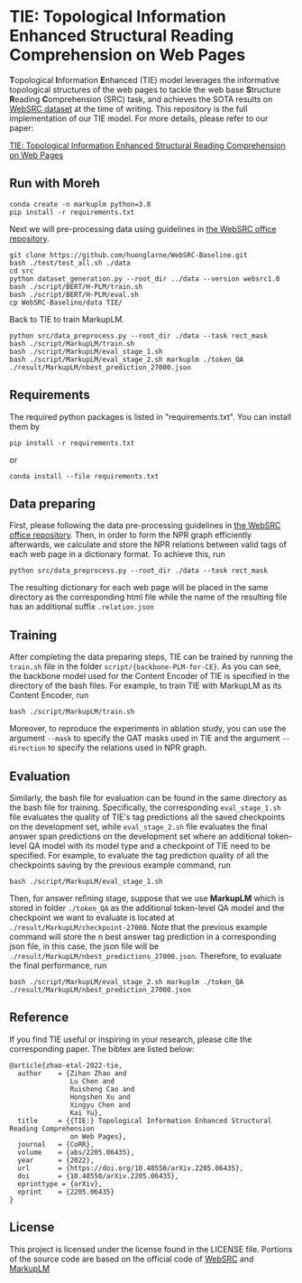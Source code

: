 # TIE: Topological Information Enhanced Structural Reading Comprehension on Web Pages

**T**opological **I**nformation **E**nhanced (TIE) model leverages the informative topological structures of the web
pages to tackle the web base **S**tructure **R**eading **C**omprehension (SRC) task, and achieves the SOTA results on
[WebSRC dataset](https://x-lance.github.io/WebSRC/) at the time of writing. This repository is the full implementation
of our TIE model. For more details, please refer to our paper:

[TIE: Topological Information Enhanced Structural Reading Comprehension on Web Pages](https://arxiv.org/abs/2205.06435)
## Run with Moreh
    conda create -n markuplm python=3.8
    pip install -r requirements.txt

Next we will pre-processing data using guidelines in [the WebSRC office repository](https://github.com/X-LANCE/WebSRC-Baseline#data-pre-processing).

    git clone https://github.com/huonglarne/WebSRC-Baseline.git
    bash ./test/test_all.sh ./data
    cd src
    python dataset_generation.py --root_dir ../data --version websrc1.0
    bash ./script/BERT/H-PLM/train.sh
    bash ./script/BERT/H-PLM/eval.sh
    cp WebSRC-Baseline/data TIE/

Back to TIE to train MarkupLM.

    python src/data_preprocess.py --root_dir ./data --task rect_mask
    bash ./script/MarkupLM/train.sh
    bash ./script/MarkupLM/eval_stage_1.sh
    bash ./script/MarkupLM/eval_stage_2.sh markuplm ./token_QA ./result/MarkupLM/nbest_prediction_27000.json


## Requirements

The required python packages is listed in "requirements.txt". You can install them by
```commandline
pip install -r requirements.txt
```
or
```commandline
conda install --file requirements.txt
```

## Data preparing

First, please following the data pre-processing guidelines in [the WebSRC office repository](https://github.com/X-LANCE/WebSRC-Baseline#data-pre-processing).
Then, in order to form the NPR graph efficiently afterwards, we calculate and store the NPR relations between valid tags
of each web page in a dictionary format. To achieve this, run
```commandline
python src/data_preprocess.py --root_dir ./data --task rect_mask
```
The resulting dictionary for each web page will be placed in the same directory as the corresponding html file while the
name of the resulting file has an additional suffix `.relation.json`

## Training

After completing the data preparing steps, TIE can be trained by running the `train.sh` file in the folder
`script/{backbone-PLM-for-CE}`. As you can see, the backbone model used for the Content Encoder of TIE is specified in
the directory of the bash files. For example, to train TIE with MarkupLM as its Content Encoder, run
```commandline
bash ./script/MarkupLM/train.sh
```
Moreover, to reproduce the experiments in ablation study, you can use the argument `--mask` to specify the GAT masks
used in TIE and the argument `--direction` to specify the relations used in NPR graph.

## Evaluation

Similarly, the bash file for evaluation can be found in the same directory as the bash file for training. Specifically,
the corresponding `eval_stage_1.sh` file evaluates the quality of TIE's tag predictions all the saved checkpoints on the
development set, while `eval_stage_2.sh` file evaluates the final answer span predictions on the development set where
an additional token-level QA model with its model type and a checkpoint of TIE need to be specified. For example, to
evaluate the tag prediction quality of all the checkpoints saving by the previous example command, run
```commandline
bash ./script/MarkupLM/eval_stage_1.sh
```
Then, for answer refining stage, suppose that we use **MarkupLM** which is stored in folder `./token_QA` as the
additional token-level QA model and the checkpoint we want to evaluate is located at `./result/MarkupLM/checkpoint-27000`.
Note that the previous example command will store the n best answer tag prediction in a corresponding json file, in this
case, the json file will be `./result/MarkupLM/nbest_predictions_27000.json`. Therefore, to evaluate the final
performance, run
```commandline
bash ./script/MarkupLM/eval_stage_2.sh markuplm ./token_QA ./result/MarkupLM/nbest_prediction_27000.json
```

## Reference

If you find TIE useful or inspiring in your research, please cite the corresponding paper. The bibtex are listed below:
```text
@article{zhao-etal-2022-tie,
  author    = {Zihan Zhao and
               Lu Chen and
               Ruisheng Cao and
               Hongshen Xu and
               Xingyu Chen and
               Kai Yu},
  title     = {{TIE:} Topological Information Enhanced Structural Reading Comprehension
               on Web Pages},
  journal   = {CoRR},
  volume    = {abs/2205.06435},
  year      = {2022},
  url       = {https://doi.org/10.48550/arXiv.2205.06435},
  doi       = {10.48550/arXiv.2205.06435},
  eprinttype = {arXiv},
  eprint    = {2205.06435}
}
```

## License

This project is licensed under the license found in the LICENSE file. Portions of the source code are based on the
official code of [WebSRC](https://github.com/X-LANCE/WebSRC-Baseline) and [MarkupLM](https://github.com/microsoft/unilm/tree/master/markuplm)
